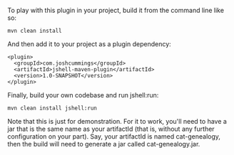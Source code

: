 To play with this plugin in your project, build it from the command line like so:

```
mvn clean install
```

And then add it to your project as a plugin dependency:

```
<plugin>
  <groupId>com.joshcummings</groupId>
  <artifactId>jshell-maven-plugin</artifactId>
  <version>1.0-SNAPSHOT</version>
</plugin>
```

Finally, build your own codebase and run jshell:run:

```
mvn clean install jshell:run
```

Note that this is just for demonstration. For it to work, you'll need to have a jar that is the same name as your artifactId (that is, without any further configuration on your part). Say, your artifactId is named cat-genealogy, then the build will need to generate a jar called cat-genealogy.jar.
